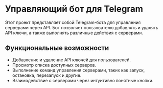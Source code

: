 # Управляющий бот для Telegram

Этот проект представляет собой Telegram-бота для управления серверами через API. Бот позволяет пользователю добавлять и удалять API ключи, а также выполнять различные действия с серверами.

## Функциональные возможности

- Добавление и удаление API ключей для пользователей.
- Просмотр списка доступных серверов.
- Выполнение команд управления серверами, таких как запуск, остановка, перезапуск и другие.
- Взаимодействие с серверами через интуитивно понятные кнопки.
